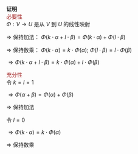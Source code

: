 **证明**  
<font color=brown>必要性</font>  
 $\Phi:V\rightarrow U$ 是从 $V$ 到 $U$ 的线性映射  
  
 $\Rightarrow$ 保持加法： $\Phi(k\cdot\alpha  
+l\cdot\beta)=\Phi(k\cdot\alpha)  
+\Phi(l\cdot\beta)$  
  
 $\Rightarrow$ 保持数乘： $\Phi(k\cdot\alpha)  
=k\cdot\Phi(\alpha);\ \Phi(l\cdot\beta)  
=l\cdot\Phi(\beta)$  
  
 $\Rightarrow\Phi(k\cdot\alpha+l\cdot\beta)  
=k\cdot\Phi(\alpha)+l\cdot\Phi(\beta)$  
  
<font color=brown>充分性</font>  
令 $k=l=1$  
  
 $\Rightarrow  
\Phi(\alpha+\beta)=\Phi(\alpha)+\Phi(\beta)$  
  
 $\Rightarrow$ 保持加法  
  
令 $l=0$  
  
 $\Rightarrow\Phi(k\cdot\alpha)  
=k\cdot\Phi(\alpha)$  
  
 $\Rightarrow$ 保持数乘  
